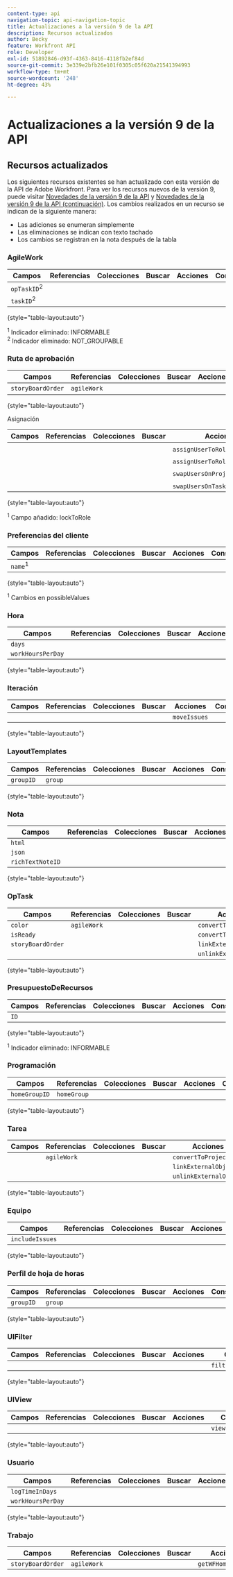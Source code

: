```yaml
---
content-type: api
navigation-topic: api-navigation-topic
title: Actualizaciones a la versión 9 de la API
description: Recursos actualizados
author: Becky
feature: Workfront API
role: Developer
exl-id: 51892846-d93f-4363-8416-4118fb2ef84d
source-git-commit: 3e339e2bfb26e101f0305c05f620a21541394993
workflow-type: tm+mt
source-wordcount: '248'
ht-degree: 43%

---
```


# Actualizaciones a la versión 9 de la API

## Recursos actualizados

Los siguientes recursos existentes se han actualizado con esta versión de la API de Adobe Workfront. Para ver los recursos nuevos de la versión 9, puede visitar [Novedades de la versión 9 de la API](../../wf-api/api/new-api-version-9.md) y [Novedades de la versión 9 de la API (continuación)](../../wf-api/api/new-api-version-9-continue.md). Los cambios realizados en un recurso se indican de la siguiente manera:

* Las adiciones se enumeran simplemente
* Las eliminaciones se indican con texto tachado
* Los cambios se registran en la nota después de la tabla

### AgileWork

| Campos | Referencias | Colecciones | Buscar | Acciones | Consultas | Operaciones |
|---|---|---|---|---|---|---|
| `opTaskID`<sup>2</sup> |  |   |  |   |   |  |
| `taskID`<sup>2</sup> |   |   |  |  |  |  |

{style="table-layout:auto"}

<sup>1</sup> Indicador eliminado: INFORMABLE\
<sup>2</sup> Indicador eliminado: NOT_GROUPABLE

### Ruta de aprobación

| Campos | Referencias | Colecciones | Buscar | Acciones | Consultas | Operaciones |
|---|---|---|---|---|---|---|
| `storyBoardOrder` | `agileWork` |   |   |   |   |   |

{style="table-layout:auto"}

Asignación

| Campos | Referencias | Colecciones | Buscar | Acciones | Consultas | Operaciones |
|---|---|---|---|---|---|---|
| |   |  |  | `assignUserToRoleOnProjects`<sup>1</sup> |   |   |
|   |   |   |   | `assignUserToRoleOnTasks`<sup>1</sup> |   |   |
|   |   |   |   | `swapUsersOnProjects`<sup>1</sup> |   |   |
|   |   |   |   | `swapUsersOnTasks`<sup>1</sup> |   |   |

{style="table-layout:auto"}

<sup>1</sup> Campo añadido: lockToRole

### Preferencias del cliente

| Campos | Referencias | Colecciones | Buscar | Acciones | Consultas | Operaciones |
|---|---|---|---|---|---|---|
| `name`<sup>1</sup> |   |   |   |   |   |   |

{style="table-layout:auto"}

<sup>1</sup> Cambios en possibleValues

### Hora

| Campos | Referencias | Colecciones | Buscar | Acciones | Consultas | Operaciones |
|---|---|---|---|---|---|---|
| `days` |   |   |   |   |   |   |
| `workHoursPerDay` |   |   |   |   |   |   |

{style="table-layout:auto"}

### Iteración

| Campos | Referencias | Colecciones | Buscar | Acciones | Consultas | Operaciones |
|---|---|---|---|---|---|---|
|   |   |   |   | `moveIssues` |   |   |

{style="table-layout:auto"}

### LayoutTemplates

| Campos | Referencias | Colecciones | Buscar | Acciones | Consultas | Operaciones |
|---|---|---|---|---|---|---|
| `groupID` | `group` |   |   |   |   |   |

{style="table-layout:auto"}

### Nota

| Campos | Referencias | Colecciones | Buscar | Acciones | Consultas | Operaciones |
|---|---|---|---|---|---|---|
| `html` |   |   |   |   |   |   |
| `json` |   |   |   |   |   |   |
| `richTextNoteID` |   |   |   |   |   |   |

{style="table-layout:auto"}

### OpTask

| Campos | Referencias | Colecciones | Buscar | Acciones | Consultas | Operaciones |
|---|---|---|---|---|---|---|
| `color` | `agileWork` |   |   | `convertToProject` |   |   |
| `isReady` |   |   |   | `convertToTask` |   |   |
| `storyBoardOrder` |   |   |   | `linkExternalObject` |   |   |
|   |   |   |   | `unlinkExternalObject` |   |   |

{style="table-layout:auto"}

### PresupuestoDeRecursos

| Campos | Referencias | Colecciones | Buscar | Acciones | Consultas | Operaciones |
|---|---|---|---|---|---|---|
| `ID` |   |   |   |   |   |   |

{style="table-layout:auto"}

<sup>1</sup> Indicador eliminado: INFORMABLE

### Programación

| Campos | Referencias | Colecciones | Buscar | Acciones | Consultas | Operaciones |
|---|---|---|---|---|---|---|
| `homeGroupID` | `homeGroup` |   |   |   |   |   |

{style="table-layout:auto"}

### Tarea

| Campos | Referencias | Colecciones | Buscar | Acciones | Consultas | Operaciones |
|---|---|---|---|---|---|---|
|   | `agileWork` |   |   | `convertToProject` |   |   |
|   |   |   |   | `linkExternalObject` |   |   |
|   |   |   |   | `unlinkExternalObject` |   |   |

{style="table-layout:auto"}

### Equipo

| Campos | Referencias | Colecciones | Buscar | Acciones | Consultas | Operaciones |
|---|---|---|---|---|---|---|
| `includeIssues` |   |   |   |   |   |   |

{style="table-layout:auto"}

### Perfil de hoja de horas

| Campos | Referencias | Colecciones | Buscar | Acciones | Consultas | Operaciones |
|---|---|---|---|---|---|---|
| `groupID` | `group` |   |   |   |   |   |

{style="table-layout:auto"}

### UIFilter

| Campos | Referencias | Colecciones | Buscar | Acciones | Consultas | Operaciones |
|---|---|---|---|---|---|---|
|   |   |   |   |   | `filtersForObjCode` |   |

{style="table-layout:auto"}

### UIView

| Campos | Referencias | Colecciones | Buscar | Acciones | Consultas | Operaciones |
|---|---|---|---|---|---|---|
|   |   |   |   |   | `viewsForObjCode` |   |

{style="table-layout:auto"}

### Usuario

| Campos | Referencias | Colecciones | Buscar | Acciones | Consultas | Operaciones |
|---|---|---|---|---|---|---|
| `logTimeInDays` |   |   |   |   |   |   |
| `workHoursPerDay` |   |   |   |   |   |   |

{style="table-layout:auto"}

### Trabajo

| Campos | Referencias | Colecciones | Buscar | Acciones | Consultas | Operaciones |
|---|---|---|---|---|---|---|
| `storyBoardOrder` | `agileWork` |   |   | `getWFHomeObjects` |   |   |
